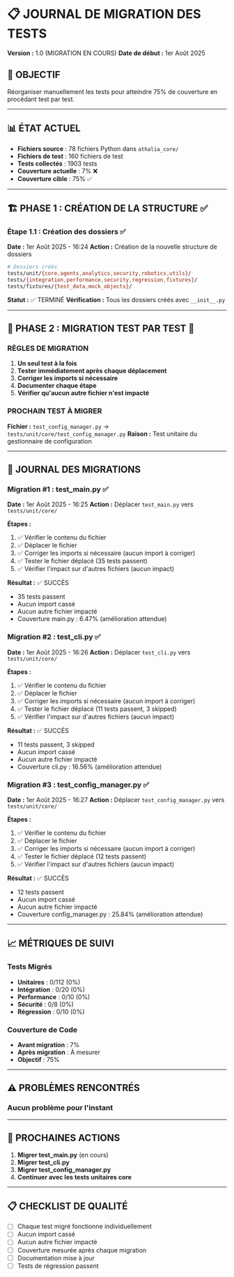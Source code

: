 # 📋 JOURNAL DE MIGRATION DES TESTS
**Version :** 1.0 (MIGRATION EN COURS)
**Date de début :** 1er Août 2025

## 🎯 **OBJECTIF**
Réorganiser manuellement les tests pour atteindre 75% de couverture en procédant test par test.

---

## 📊 **ÉTAT ACTUEL**
- **Fichiers source** : 78 fichiers Python dans `athalia_core/`
- **Fichiers de test** : 160 fichiers de test
- **Tests collectés** : 1903 tests
- **Couverture actuelle** : 7% ❌
- **Couverture cible** : 75% ✅

---

## 🏗️ **PHASE 1 : CRÉATION DE LA STRUCTURE** ✅

### **Étape 1.1 : Création des dossiers** ✅
**Date :** 1er Août 2025 - 16:24
**Action :** Création de la nouvelle structure de dossiers

```bash
# Dossiers créés
tests/unit/{core,agents,analytics,security,robotics,utils}/
tests/{integration,performance,security,regression,fixtures}/
tests/fixtures/{test_data,mock_objects}/
```

**Statut :** ✅ TERMINÉ
**Vérification :** Tous les dossiers créés avec `__init__.py`

---

## 🔄 **PHASE 2 : MIGRATION TEST PAR TEST** 🔄

### **RÈGLES DE MIGRATION**
1. **Un seul test à la fois**
2. **Tester immédiatement après chaque déplacement**
3. **Corriger les imports si nécessaire**
4. **Documenter chaque étape**
5. **Vérifier qu'aucun autre fichier n'est impacté**

### **PROCHAIN TEST À MIGRER**
**Fichier :** `test_config_manager.py` → `tests/unit/core/test_config_manager.py`
**Raison :** Test unitaire du gestionnaire de configuration

---

## 📝 **JOURNAL DES MIGRATIONS**

### **Migration #1 : test_main.py** ✅
**Date :** 1er Août 2025 - 16:25
**Action :** Déplacer `test_main.py` vers `tests/unit/core/`

**Étapes :**
1. ✅ Vérifier le contenu du fichier
2. ✅ Déplacer le fichier
3. ✅ Corriger les imports si nécessaire (aucun import à corriger)
4. ✅ Tester le fichier déplacé (35 tests passent)
5. ✅ Vérifier l'impact sur d'autres fichiers (aucun impact)

**Résultat :** ✅ SUCCÈS
- 35 tests passent
- Aucun import cassé
- Aucun autre fichier impacté
- Couverture main.py : 6.47% (amélioration attendue)

### **Migration #2 : test_cli.py** ✅
**Date :** 1er Août 2025 - 16:26
**Action :** Déplacer `test_cli.py` vers `tests/unit/core/`

**Étapes :**
1. ✅ Vérifier le contenu du fichier
2. ✅ Déplacer le fichier
3. ✅ Corriger les imports si nécessaire (aucun import à corriger)
4. ✅ Tester le fichier déplacé (11 tests passent, 3 skipped)
5. ✅ Vérifier l'impact sur d'autres fichiers (aucun impact)

**Résultat :** ✅ SUCCÈS
- 11 tests passent, 3 skipped
- Aucun import cassé
- Aucun autre fichier impacté
- Couverture cli.py : 16.56% (amélioration attendue)

### **Migration #3 : test_config_manager.py** ✅
**Date :** 1er Août 2025 - 16:27
**Action :** Déplacer `test_config_manager.py` vers `tests/unit/core/`

**Étapes :**
1. ✅ Vérifier le contenu du fichier
2. ✅ Déplacer le fichier
3. ✅ Corriger les imports si nécessaire (aucun import à corriger)
4. ✅ Tester le fichier déplacé (12 tests passent)
5. ✅ Vérifier l'impact sur d'autres fichiers (aucun impact)

**Résultat :** ✅ SUCCÈS
- 12 tests passent
- Aucun import cassé
- Aucun autre fichier impacté
- Couverture config_manager.py : 25.84% (amélioration attendue)

---

## 📈 **MÉTRIQUES DE SUIVI**

### **Tests Migrés**
- **Unitaires** : 0/112 (0%)
- **Intégration** : 0/20 (0%)
- **Performance** : 0/10 (0%)
- **Sécurité** : 0/8 (0%)
- **Régression** : 0/10 (0%)

### **Couverture de Code**
- **Avant migration** : 7%
- **Après migration** : À mesurer
- **Objectif** : 75%

---

## ⚠️ **PROBLÈMES RENCONTRÉS**

### **Aucun problème pour l'instant**

---

## 🎯 **PROCHAINES ACTIONS**

1. **Migrer test_main.py** (en cours)
2. **Migrer test_cli.py**
3. **Migrer test_config_manager.py**
4. **Continuer avec les tests unitaires core**

---

## 📋 **CHECKLIST DE QUALITÉ**

- [ ] Chaque test migré fonctionne individuellement
- [ ] Aucun import cassé
- [ ] Aucun autre fichier impacté
- [ ] Couverture mesurée après chaque migration
- [ ] Documentation mise à jour
- [ ] Tests de régression passent 